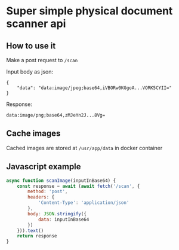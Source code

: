 # Super simple physical document scanner api

## How to use it

Make a post request to `/scan`

Input body as json:

```
{
    "data": "data:image/jpeg;base64,iVBORw0KGgoA...VORK5CYII="
}
```

Response:

```
data:image/png;base64,zMJeYn2J...8Vg=
```

## Cache images

Cached images are stored at `/usr/app/data` in docker container

## Javascript example

```javascript
async function scanImage(inputInBase64) {
    const response = await (await fetch('/scan', {
        method: 'post',
        headers: {
            'Content-Type': 'application/json'
        },
        body: JSON.stringify({
            data: inputInBase64
        })
    })).text()
    return response
}
```